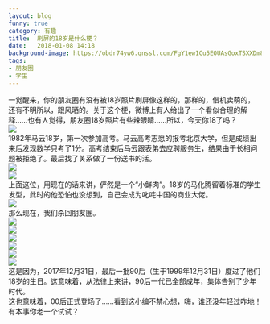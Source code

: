 ```yaml
---
layout: blog
funny: true
category: 有趣
title:  刷屏的18岁是什么梗？
date:   2018-01-08 14:18
background-image: https://obdr74yw6.qnssl.com/FgY1ew1Cu5EOUAsGoxTSXXDm8ZYP
tags:
- 朋友圈
- 学生
---
```


一觉醒来，你的朋友圈有没有被18岁照片刷屏像这样的，那样的，借机卖萌的，还有不明所以，跟风晒的。关于这个梗，微博上有人给出了一个看似合理的解释……也有人觉得，朋友圈18岁照片有些辣眼睛……所以，今天你18了吗？  
![](http://ww1.sinaimg.cn/large/005QRCnggy1fn0aver8whj30fe0avdg7.jpg)  
1982年马云18岁，第一次参加高考。马云高考志愿的报考北京大学，但是成绩出来后发现数学只考了1分。高考结束后马云跟表弟去应聘服务生，结果由于长相问题被拒绝了。最后找了关系做了一份送书的活。  
![](http://ww1.sinaimg.cn/large/005QRCnggy1fn0aw7cqndj30by06o3yq.jpg)  
![](http://ww1.sinaimg.cn/large/005QRCnggy1fn0awscsbyj30go0m5jsq.jpg)  
上面这位，用现在的话来讲，俨然是一个“小鲜肉”。18岁的马化腾留着标准的学生发型，此时的他恐怕也没想到，自己会成为叱咤中国的商业大佬。  
![](http://ww1.sinaimg.cn/large/005QRCnggy1fn0axpsnmtj30gm08fwku.jpg)  
那么现在，我们杀回朋友圈。  
![](http://ww1.sinaimg.cn/large/005QRCnggy1fn0b2oo7czj30ka0ezdg7.jpg)  
![](http://ww1.sinaimg.cn/large/005QRCnggy1fn0b2oqsfnj30cq0e174q.jpg)  
![](http://ww1.sinaimg.cn/large/005QRCnggy1fn0b2ortdxj30u00odwfl.jpg)  
![](http://ww1.sinaimg.cn/large/005QRCnggy1fn0b2otx3rj30kk0g4gm5.jpg)  
![](http://ww1.sinaimg.cn/large/005QRCnggy1fn0b3pqma7j30k00zkmyn.jpg)  
![](http://ww1.sinaimg.cn/large/005QRCnggy1fn0b3pwkslj30u01hc41p.jpg)  
这是因为，2017年12月31日，最后一批90后（生于1999年12月31日）度过了他们18岁的生日。这意味着，从法律上来讲，90后一代已全部成年，集体告别了少年时代。  
这也意味着，00后正式登场了……看到这小编不禁心想，嗨，谁还没年轻过咋地！有本事你老一个试试？